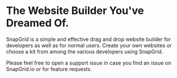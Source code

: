 # The Website Builder You've Dreamed Of.

SnapGrid is a simple and effective drag and drop website builder for developers as well as for normal users.
Create your own websites or choose a kit from among the various developers using SnapGrid.

Please feel free to open a support issue in case you find an issue on SnapGrid.io or for feature requests.
